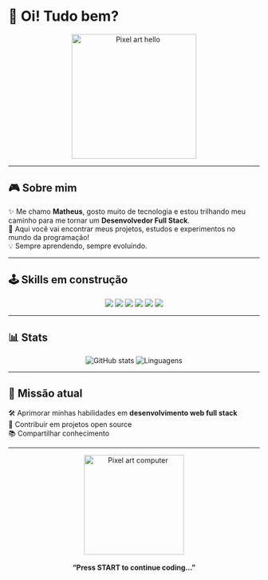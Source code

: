 # 👾 Oi! Tudo bem?

<p align="center">
  <img src="https://i.gifer.com/1amw.gif" width="250" alt="Pixel art hello">
</p>

---

## 🎮 Sobre mim
✨ Me chamo **Matheus**, gosto muito de tecnologia e estou trilhando meu caminho para me tornar um **Desenvolvedor Full Stack**.  
🚀 Aqui você vai encontrar meus projetos, estudos e experimentos no mundo da programação!  
💡 Sempre aprendendo, sempre evoluindo.  

---

## 🕹️ Skills em construção
<p align="center">
  <img src="https://img.shields.io/badge/-HTML5-E34F26?style=for-the-badge&logo=html5&logoColor=white"/>
  <img src="https://img.shields.io/badge/-CSS3-1572B6?style=for-the-badge&logo=css3&logoColor=white"/>
  <img src="https://img.shields.io/badge/-JavaScript-F7DF1E?style=for-the-badge&logo=javascript&logoColor=black"/>
  <img src="https://img.shields.io/badge/-Python-3776AB?style=for-the-badge&logo=python&logoColor=white"/>
  <img src="https://img.shields.io/badge/-Node.js-339933?style=for-the-badge&logo=node.js&logoColor=white"/>
  <img src="https://img.shields.io/badge/-React-61DAFB?style=for-the-badge&logo=react&logoColor=black"/>
</p>

---

## 📊 Stats
<p align="center">
  <img src="https://github-readme-stats.vercel.app/api?username=SEUUSUARIO&show_icons=true&theme=tokyonight" alt="GitHub stats" />
  <img src="https://github-readme-stats.vercel.app/api/top-langs/?username=SEUUSUARIO&layout=compact&theme=tokyonight" alt="Linguagens" />
</p>

---

## 🌌 Missão atual
🛠️ Aprimorar minhas habilidades em **desenvolvimento web full stack**  
🎯 Contribuir em projetos open source  
📚 Compartilhar conhecimento  

---

<p align="center">
  <img src="https://i.gifer.com/origin/33/33c6f218a3d4b6ac613a5a12dd0f4e05_w200.gif" width="200" alt="Pixel art computer">
  <br><br>
  <b>“Press START to continue coding...”</b>
</p>
